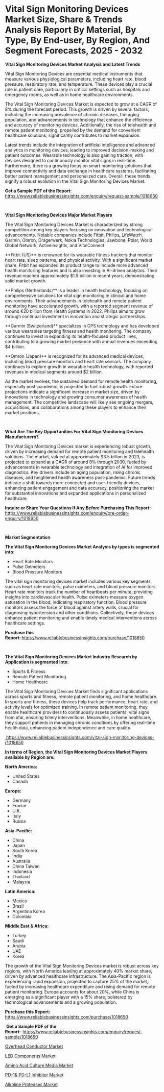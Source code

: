 <p><h1>Vital Sign Monitoring Devices Market Size, Share & Trends Analysis Report By Material, By Type, By End-user, By Region, And Segment Forecasts, 2025 - 2032</h1></p><p><strong>Vital Sign Monitoring Devices Market Analysis and Latest Trends</strong></p>
<p><p>Vital Sign Monitoring Devices are essential medical instruments that measure various physiological parameters, including heart rate, blood pressure, respiratory rate, and temperature. These devices play a crucial role in patient care, particularly in critical settings such as hospitals and emergency rooms, as well as in home healthcare environments. </p><p>The Vital Sign Monitoring Devices Market is expected to grow at a CAGR of 8% during the forecast period. This growth is driven by several factors, including the increasing prevalence of chronic diseases, the aging population, and advancements in technology that enhance the efficiency and accuracy of monitoring devices. Additionally, the rise of telehealth and remote patient monitoring, propelled by the demand for convenient healthcare solutions, significantly contributes to market expansion.</p><p>Latest trends include the integration of artificial intelligence and advanced analytics in monitoring devices, leading to improved decision-making and patient outcomes. Wearable technology is also gaining traction, with devices designed to continuously monitor vital signs in real-time. Furthermore, there is a growing focus on smart monitoring solutions that improve connectivity and data exchange in healthcare systems, facilitating better patient management and personalized care. Overall, these trends signify a robust evolution in the Vital Sign Monitoring Devices Market.</p></p>
<p><strong>Get a Sample PDF of the Report:&nbsp;</strong> <a href="https://www.reliablebusinessinsights.com/enquiry/request-sample/1018650?utm_campaign=117&utm_medium=2&utm_source=Github&utm_content=ia&utm_term=21032025&utm_id=vital-sign-monitoring-devices">https://www.reliablebusinessinsights.com/enquiry/request-sample/1018650</a></p>
<p>&nbsp;</p>
<p><strong>Vital Sign Monitoring Devices Major Market Players</strong></p>
<p><p>The Vital Sign Monitoring Devices Market is characterized by strong competition among key players focusing on innovation and technological advancements. Notable companies include Fitbit, Philips, LifeWatch, Garmin, Omron, Dragerwerk, Nokia Technologies, Jawbone, Polar, World Global Network, Activeinsights, and VitalConnect.</p><p>**Fitbit (US)** is renowned for its wearable fitness trackers that monitor heart rate, sleep patterns, and physical activity. With a significant market share, Fitbit has expanded its product range to include more advanced health monitoring features and is also investing in AI-driven analytics. Their revenue reached approximately $1.5 billion in recent years, demonstrating solid market growth.</p><p>**Philips (Netherlands)** is a leader in health technology, focusing on comprehensive solutions for vital sign monitoring in clinical and home environments. Their advancements in telehealth and remote patient monitoring have accelerated growth, with a reported segment revenue of around €20 billion from Health Systems in 2022. Philips aims to grow through continual investment in innovation and strategic partnerships.</p><p>**Garmin (Switzerland)** specializes in GPS technology and has developed various wearables targeting fitness and health monitoring. The company continues to invest in expanding its health-focused product lines, contributing to a growing market presence with annual revenues exceeding $4 billion.</p><p>**Omron (Japan)** is recognized for its advanced medical devices, including blood pressure monitors and heart rate sensors. The company continues to explore growth in wearable health technology, with reported revenues in medical segments around $2 billion.</p><p>As the market evolves, the sustained demand for remote health monitoring, especially post-pandemic, is projected to fuel robust growth. Future projections indicate a significant increase in market size, driven by innovations in technology and growing consumer awareness of health management. The competitive landscape will likely see ongoing mergers, acquisitions, and collaborations among these players to enhance their market positions.</p></p>
<p>&nbsp;</p>
<p><strong>What Are The Key Opportunities For Vital Sign Monitoring Devices Manufacturers?</strong></p>
<p><p>The Vital Sign Monitoring Devices market is experiencing robust growth, driven by increasing demand for remote patient monitoring and telehealth solutions. The market, valued at approximately $3.5 billion in 2023, is projected to expand at a CAGR of around 8% through 2030, fueled by advancements in wearable technology and integration of AI for improved diagnostics. Key drivers include an aging population, rising chronic diseases, and heightened health awareness post-pandemic. Future trends indicate a shift towards more connected and user-friendly devices, enhancing patient engagement and data accuracy, positioning the market for substantial innovations and expanded applications in personalized healthcare.</p></p>
<p><strong>Inquire or Share Your Questions If Any Before Purchasing This Report:</strong> <a href="https://www.reliablebusinessinsights.com/enquiry/pre-order-enquiry/1018650?utm_campaign=117&utm_medium=2&utm_source=Github&utm_content=ia&utm_term=21032025&utm_id=vital-sign-monitoring-devices">https://www.reliablebusinessinsights.com/enquiry/pre-order-enquiry/1018650</a></p>
<p>&nbsp;</p>
<p><strong>Market Segmentation</strong></p>
<p><strong>The Vital Sign Monitoring Devices Market Analysis by types is segmented into:</strong></p>
<p><ul><li>Heart Rate Monitors</li><li>Pulse Oximeters</li><li>Blood Pressure Monitors</li></ul></p>
<p><p>The vital sign monitoring devices market includes various key segments such as heart rate monitors, pulse oximeters, and blood pressure monitors. Heart rate monitors track the number of heartbeats per minute, providing insights into cardiovascular health. Pulse oximeters measure oxygen saturation in the blood, indicating respiratory function. Blood pressure monitors assess the force of blood against artery walls, crucial for diagnosing hypertension and other conditions. Collectively, these devices enhance patient monitoring and enable timely medical interventions across healthcare settings.</p></p>
<p><strong>Purchase this Report:&nbsp;</strong><a href="https://www.reliablebusinessinsights.com/purchase/1018650?utm_campaign=117&utm_medium=2&utm_source=Github&utm_content=ia&utm_term=21032025&utm_id=vital-sign-monitoring-devices">https://www.reliablebusinessinsights.com/purchase/1018650</a></p>
<p>&nbsp;</p>
<p><strong>The Vital Sign Monitoring Devices Market Industry Research by Application is segmented into:</strong></p>
<p><ul><li>Sports & Fitness</li><li>Remote Patient Monitoring</li><li>Home Healthcare</li></ul></p>
<p><p>The Vital Sign Monitoring Devices Market finds significant applications across sports and fitness, remote patient monitoring, and home healthcare. In sports and fitness, these devices help track performance, heart rate, and activity levels for optimized training. In remote patient monitoring, they enable healthcare providers to continuously assess patients' vital signs from afar, ensuring timely interventions. Meanwhile, in home healthcare, they support patients in managing chronic conditions by offering real-time health data, enhancing patient independence and care quality.</p></p>
<p><a href="https://www.reliablebusinessinsights.com/vital-sign-monitoring-devices-r1018650?utm_campaign=117&utm_medium=2&utm_source=Github&utm_content=ia&utm_term=21032025&utm_id=vital-sign-monitoring-devices">&nbsp;https://www.reliablebusinessinsights.com/vital-sign-monitoring-devices-r1018650</a></p>
<p><strong>In terms of Region, the Vital Sign Monitoring Devices Market Players available by Region are:</strong></p>
<p>
    <p> <strong> North America: </strong>
        <ul>
            <li>United States</li>
            <li>Canada</li>
        </ul>
        </p> 
    <p> <strong> Europe: </strong>
        <ul>
            <li>Germany</li>
            <li>France</li>
            <li>U.K.</li>
            <li>Italy</li>
            <li>Russia</li>
        </ul>
        </p> 
    <p> <strong> Asia-Pacific: </strong>
        <ul>
            <li>China</li>
            <li>Japan</li>
            <li>South Korea</li>
            <li>India</li>
            <li>Australia</li>
            <li>China Taiwan</li>
            <li>Indonesia</li>
            <li>Thailand</li>
            <li>Malaysia</li>
        </ul>
        </p> 
    <p> <strong> Latin America: </strong>
        <ul>
            <li>Mexico</li>
            <li>Brazil</li>
            <li>Argentina Korea</li>
            <li>Colombia</li>
        </ul>
        </p> 
    <p> <strong> Middle East & Africa: </strong>
        <ul>
            <li>Turkey</li>
            <li>Saudi</li>
            <li>Arabia</li>
            <li>UAE</li>
            <li>Korea</li>
        </ul>
    </p>
    </p>
<p><p>The growth of the Vital Sign Monitoring Devices market is robust across key regions, with North America leading at approximately 40% market share, driven by advanced healthcare infrastructure. The Asia-Pacific region is experiencing rapid expansion, projected to capture 25% of the market, fueled by increasing healthcare expenditure and rising demand for remote patient monitoring. Europe accounts for about 20%, while China is emerging as a significant player with a 15% share, bolstered by technological advancements and a growing population.</p></p>
<p><strong>Purchase this Report: </strong><a href="https://www.reliablebusinessinsights.com/purchase/1018650?utm_campaign=117&utm_medium=2&utm_source=Github&utm_content=ia&utm_term=21032025&utm_id=vital-sign-monitoring-devices">https://www.reliablebusinessinsights.com/purchase/1018650</a></p>
<p>&nbsp;<strong>Get a Sample PDF of the Report:&nbsp;&nbsp;</strong><a href="https://www.reliablebusinessinsights.com/enquiry/request-sample/1018650?utm_campaign=117&utm_medium=2&utm_source=Github&utm_content=ia&utm_term=21032025&utm_id=vital-sign-monitoring-devices">https://www.reliablebusinessinsights.com/enquiry/request-sample/1018650</a></p>
<p><strong></strong></p>
<p><p><a href="https://github.com/waldarolka1j/Market-Research-Report-List-1/blob/main/overhead-conductor-market.md?utm_campaign=117&utm_medium=2&utm_source=Github&utm_content=ia&utm_term=21032025&utm_id=vital-sign-monitoring-devices">Overhead Conductor Market</a></p><p><a href="https://github.com/claracpegios/Market-Research-Report-List-1/blob/main/led-components-market.md?utm_campaign=117&utm_medium=2&utm_source=Github&utm_content=ia&utm_term=21032025&utm_id=vital-sign-monitoring-devices">LED Components Market</a></p><p><a href="https://github.com/damjiederyd/Market-Research-Report-List-1/blob/main/amino-acid-culture-media-market.md?utm_campaign=117&utm_medium=2&utm_source=Github&utm_content=ia&utm_term=21032025&utm_id=vital-sign-monitoring-devices">Amino Acid Culture Media Market</a></p><p><a href="https://github.com/failarustic/Market-Research-Report-List-1/blob/main/pd-1-pd-l1-inhibitor-market.md?utm_campaign=117&utm_medium=2&utm_source=Github&utm_content=ia&utm_term=21032025&utm_id=vital-sign-monitoring-devices">PD-1& PD-L1 Inhibitor Market</a></p><p><a href="https://github.com/maaniwilka9y/Market-Research-Report-List-1/blob/main/alkaline-proteases-market.md?utm_campaign=117&utm_medium=2&utm_source=Github&utm_content=ia&utm_term=21032025&utm_id=vital-sign-monitoring-devices">Alkaline Proteases Market</a></p></p>